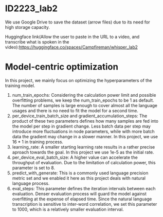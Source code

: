 # ID2223_lab2

We use Google Drive to save the dataset (arrow files) due to its need for high storage capacity. 

Huggingface link(Allow the user to paste in the URL to a video, and transcribe what is
spoken in the video):https://huggingface.co/spaces/Campfireman/whisper_lab2


# Model-centric optimization

In this project, we mainly focus on optimizing the hyperparameters of the training model. 

1. num_train_epochs: Considering the calculation power limit and possible overfitting problems, we keep the num_train_epochs to be 1 as default. The number of samples is large enough to cover almost all the language usages and there is no need to fit the model for a second time. 
2. per_device_train_batch_size and gradient_accumulation_steps: The product of these two parameters defines how many samples are fed into the model per step in gradient change. Less batch data per step may introduce more fluctuations in node parameters, while with more batch data the gradient may change in a slower manner. In this project, we use 16 * 1 in training process. 
3. learning_rate: A smaller starting learning rate results in a rather precise aproach towards the goal. In this project we use 1e-5 as the initial rate. 
4. per_device_eval_batch_size: A higher value can accelerate the throughput of evaluation. Due to the limitation of calculation power, this parameter is set to 8. 
5. predict_with_generate: This is a commonly used language precision metric set and we enabled it here as this project deals with natural language process.
6. eval_steps: This parameter defines the iteration intervals between each evaluation. Denser evaluation process will guard the model against overfitting at the expense of elapsed time. Since the natural language transcription is sensitive to inter-word correlation, we set this parameter to 1000, which is a relatively smaller evaluation interval. 
